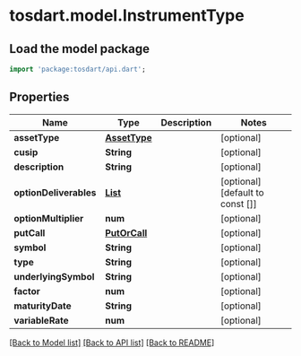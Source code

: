 # tosdart.model.InstrumentType

## Load the model package
```dart
import 'package:tosdart/api.dart';
```

## Properties
Name | Type | Description | Notes
------------ | ------------- | ------------- | -------------
**assetType** | [**AssetType**](AssetType.md) |  | [optional] 
**cusip** | **String** |  | [optional] 
**description** | **String** |  | [optional] 
**optionDeliverables** | [**List<OptionOptionDeliverables>**](OptionOptionDeliverables.md) |  | [optional] [default to const []]
**optionMultiplier** | **num** |  | [optional] 
**putCall** | [**PutOrCall**](PutOrCall.md) |  | [optional] 
**symbol** | **String** |  | [optional] 
**type** | **String** |  | [optional] 
**underlyingSymbol** | **String** |  | [optional] 
**factor** | **num** |  | [optional] 
**maturityDate** | **String** |  | [optional] 
**variableRate** | **num** |  | [optional] 

[[Back to Model list]](../README.md#documentation-for-models) [[Back to API list]](../README.md#documentation-for-api-endpoints) [[Back to README]](../README.md)


